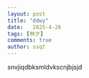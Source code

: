 ```yaml
---
layout: post
title: "ddwy"
date:   2025-4-26
tags: [林夕]
comments: true
author: ssqt
---
```

snvjiqdbksmldvkscnjbjsjd
